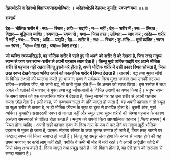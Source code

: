 **देहस्थोऽपि न देहस्थो विद्वान्स्वप्नाद्यथोत्थित: ।** **अदेहस्थोऽपि देहस्थ: कुमति: स्वप्न²ग्यथा ॥ ८॥** 

**शब्दार्थ** 

**देह—** **भौतिक शरीर में** **; स्थ:—** **स्थित** **; अपि—** **यद्यपि** **; न—** **नहीं** **; देह—** **शरीर में** **; स्थ:—** **स्थित** **; विद्वान्—** **बुद्धिमान व्यक्ति** **;** **स्वप्नात्—** **स्वप्न से** **; यथा—** **जिस तरह** **; उत्थित:—** **जाग कर** **; अदेह—** **शरीर में नहीं** **; स्थ:—** **स्थित** **; अपि—** **यद्यपि** **; देह—** **शरीर** **में** **; स्थ:—** **स्थित** **; कु-मति:—** **मूर्ख व्यक्ति** **; स्वप्न—** **स्वप्न** **; ²क्—** **देख रहा** **; यथा—** **जिस तरह।** **.** 

**जो व्यक्ति स्वरूपसिद्ध है, वह भौतिक शरीर में रहते हुए भी अपने को शरीर से परे देखता** **है, जिस तरह मनुष्य स्वप्न से जाग कर स्वप्न-शरीर से अपनी पहचान त्याग देता है। किन्तु मूर्ख** **व्यक्ति यद्यपि वह अपने भौतिक शरीर से पहचान नहीं रखता किन्तु इसके परे होता है, अपने** **भौतिक शरीर में उसी प्रकार स्थित सोचता है, जिस तरह स्वप्न देखने वाला व्यक्ति अपने को** **काल्पनिक शरीर में स्थित देखता है।** **तात्पर्य :** बद्ध तथा मुक्त जीवों के विभिन्न लक्षणों की व्यालया करते हुए भगवान् कृष्ण ने सर्वप्रथम नित्य मुक्त भगवान् तथा उनकी तटस्था शक्ति—असंलय जीव, जो कभी बद्ध, तो कभी मुक्त होते हैं— के अन्तर को स्पष्ट किया। इस श्लोक में तथा अगले नौ श्लोकों में भगवान् ने मुक्त तथा बद्ध जीवात्माओं के विभिन्न लक्षणों का वर्णन किया है। मनुष्य स्वप्न के समय अपने को एक काल्पनिक शरीर में देखता है, किन्तु जागने पर वह उस शरीर से अपनी पहचान करना छोड़ देता है। इसी तरह, जो कृष्णभावनामृत के प्रति जागृत हो जाता है, वह अपनी पहचान न तो स्थूल या सूक्ष्म शरीर से करता है, न ही भौतिक जीवन के सुख या दुख से प्रभावित होता है। दूसरी ओर, मूर्ख व्यक्ति ( *कुमति* ) संसाररूपी स्वप्न से जागता नहीं और स्थूल तथा सूक्ष्म शरीरों की मिथ्या पहचान के कारण असंलय समस्याओं से पीडि़त होता रहता है। मनुष्य को अपनी नित्य आध्यात्मिक पहचान ( *नित्य स्वरूप* ) में स्थित होना चाहिए। अपनी सही पहचान कृष्ण के नित्य दास के रूप में कर लेने पर मनुष्य झूठी भौतिक पहचान से मुक्त हो जाता है, फलत: मोहमय संसार के कष्ट तुरन्त समाप्त हो जाते हैं, जिस तरह जागने पर कष्टप्रद स्वप्न की चिन्ता समाप्त हो जाती है। किन्तु यह समझ लेना होगा कि स्वप्न से जागृत होने की यह उपमा भगवान् पर कभी लागू नहीं होती, क्योंकि वे कभी भी मोह में नहीं रहते। वे अपनी अद्वितीय कोटि में जिसे *विष्णु तत्त्व* कहते हैं, नित्य जागृत तथा प्रबुद्ध रहते हैं। जो विद्वान होता है, वह ऐसे ज्ञान को सरलता से समझ सकता है।  